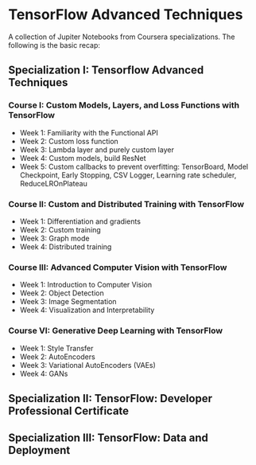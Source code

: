 # TensorFlow Advanced Techniques
A collection of Jupiter Notebooks from Coursera specializations. The following is the basic recap:

## Specialization I: Tensorflow Advanced Techniques

### Course I: Custom Models, Layers, and Loss Functions with TensorFlow

+ Week 1: Familiarity with the Functional API
+ Week 2: Custom loss function
+ Week 3: Lambda layer and purely custom layer 
+ Week 4: Custom models, build ResNet
+ Week 5: Custom callbacks to prevent overfitting: TensorBoard, Model Checkpoint, Early Stopping, CSV Logger, Learning rate scheduler, ReduceLROnPlateau

### Course II: Custom and Distributed Training with TensorFlow
+ Week 1: Differentiation and gradients
+ Week 2: Custom training
+ Week 3: Graph mode
+ Week 4: Distributed training 

### Course III: Advanced Computer Vision with TensorFlow
+ Week 1: Introduction to Computer Vision
+ Week 2: Object Detection
+ Week 3: Image Segmentation
+ Week 4: Visualization and Interpretability 

### Course VI: Generative Deep Learning with TensorFlow
+ Week 1: Style Transfer
+ Week 2: AutoEncoders
+ Week 3: Variational AutoEncoders (VAEs)
+ Week 4: GANs

## Specialization II: TensorFlow: Developer Professional Certificate



## Specialization III: TensorFlow: Data and Deployment